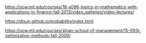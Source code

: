https://ocw.mit.edu/courses/18-s096-topics-in-mathematics-with-applications-in-finance-fall-2013/video_galleries/video-lectures/

https://dlsun.github.io/probability/index.html 

https://ocw.mit.edu/courses/sloan-school-of-management/15-093j-optimization-methods-fall-2009/
